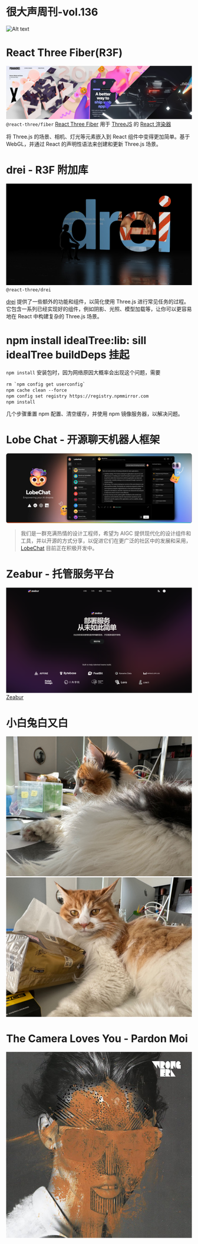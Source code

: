 # 很大声周刊-vol.136
![Alt text](Title_136.png)

# React Three Fiber(R3F)
![Alt text](image-43.png)
`@react-three/fiber`
[React Three Fiber](https://github.com/pmndrs/react-three-fiber) 用于 [ThreeJS](https://threejs.org/) 的 [React 渲染器](https://legacy.reactjs.org/docs/codebase-overview.html#renderers)

将 Three.js 的场景、相机、灯光等元素嵌入到 React 组件中变得更加简单。基于 WebGL，并通过 React 的声明性语法来创建和更新 Three.js 场景。

# drei - R3F 附加库
![Alt text](image-42.png)
`@react-three/drei`

[drei](https://github.com/pmndrs/drei) 提供了一些额外的功能和组件，以简化使用 Three.js 进行常见任务的过程。它包含一系列已经实现好的组件，例如阴影、光照、模型加载等，让你可以更容易地在 React 中构建复杂的 Three.js 场景。

# npm install idealTree:lib: sill idealTree buildDeps 挂起
`npm install` 安装包时，因为网络原因大概率会出现这个问题，需要
```
rm `npm config get userconfig`
npm cache clean --force
npm config set registry https://registry.npmmirror.com
npm install
```
几个步骤重置 npm 配置、清空缓存，并使用 npm 镜像服务器，以解决问题。

# Lobe Chat - 开源聊天机器人框架
![Alt text](image-39.png)

> 我们是一群充满热情的设计工程师，希望为 AIGC 提供现代化的设计组件和工具，并以开源的方式分享，以促进它们在更广泛的社区中的发展和采用，[LobeChat](https://github.com/lobehub/lobe-chat/blob/main/README.zh-CN.md) 目前正在积极开发中。

# Zeabur - 托管服务平台
![Alt text](image-41.png)
[Zeabur](https://zeabur.com/zh-CN)

# 小白兔白又白
![Alt text](%E5%BE%AE%E4%BF%A1%E5%9B%BE%E7%89%87_20231217142005.jpg) 
![Alt text](%E5%BE%AE%E4%BF%A1%E5%9B%BE%E7%89%87_20231217142032.jpg)

# The Camera Loves You - Pardon Moi
![Alt text](image-40.png)